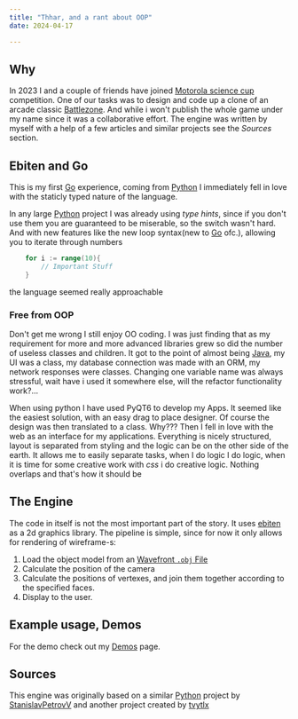 ```yaml
---
title: "Thhar, and a rant about OOP"
date: 2024-04-17

---
```

## Why
In 2023 I and a couple of friends have joined [Motorola science cup](https://science-cup.pl/) competition. One of our tasks was to design and code up a clone of an arcade classic [Battlezone](https://en.wikipedia.org/wiki/Battlezone_(1980_video_game)). And while i won't publish the whole game under my name since it was a collaborative effort. The engine was written by myself with a help of a few articles and similar projects see the *Sources* section.

## Ebiten and Go
This is my first [Go](https://go.dev/) experience, coming from [Python](https://www.python.org/) I immediately fell in love with the staticly typed nature of the language. 

In any large [Python](https://www.python.org/) project I was already using *type hints*, since if you don't use them you are guaranteed to be miserable, so the switch wasn't hard. And with new features like the new loop syntax(new to [Go](https://go.dev/) ofc.), allowing you to iterate through numbers
```go
    for i := range(10){
        // Important Stuff
    }
```
the language seemed really approachable

### Free from OOP
Don't get me wrong I still enjoy OO coding. I was just finding that as my requirement for more and more advanced libraries grew so did the number of useless classes and children. It got to the point of almost being [Java](https://www.java.com/en/), my UI was a class, my database connection was made with an ORM, my network responses were classes. Changing one variable name was always stressful, wait have i used it somewhere else, will the refactor functionality work?...

When using python I have used PyQT6 to develop my Apps. It seemed like the easiest solution, with an easy drag to place designer. Of course the design was then translated to a class. Why??? Then I fell in love with the web as an interface for my applications. Everything is nicely structured, layout is separated from styling and the logic can be on the other side of the earth. It allows me to easily separate tasks, when I do logic I do logic, when it is time for some creative work with *css* i do creative logic. Nothing overlaps and that's how it should be 

## The Engine 
The code in itself is not the most important part of the story. It uses [ebiten](https://ebitengine.org/) as a 2d graphics library. The pipeline is simple, since for now it only allows for rendering of wireframe-s:

1. Load the object model from an [Wavefront `.obj` File](https://en.wikipedia.org/wiki/Wavefront_.obj_file) 
2. Calculate the position of the camera
3. Calculate the positions of vertexes, and join them together according to the specified faces.
4. Display to the user.

## Example usage, Demos
For the demo check out my [Demos](/en/demos) page.

## Sources
This engine was originally based on a similar [Python](https://www.python.org/) project by [StanislavPetrovV](https://github.com/StanislavPetrovV/Software_3D_engine) and another project created by [tvytlx](https://github.com/tvytlx/render-py)
